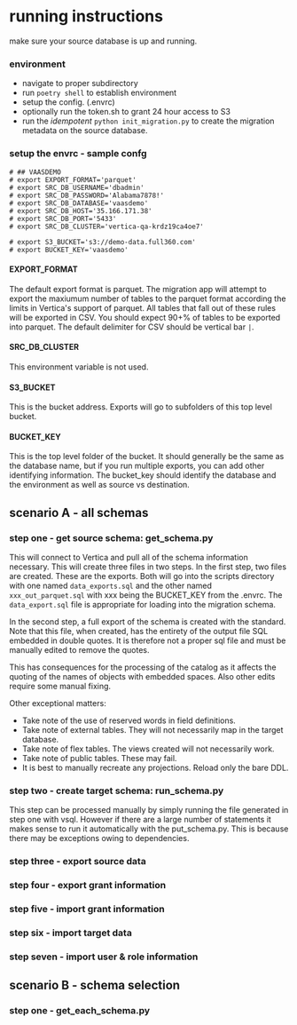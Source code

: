 # running instructions


make sure your source database is up and running. 

### environment

- navigate to proper subdirectory
- run `poetry shell` to establish environment
- setup the config. (.envrc)
- optionally run the token.sh to grant 24 hour access to S3
- run the *idempotent* `python init_migration.py` to create the migration metadata on the source database. 



### setup the envrc - sample confg
```
# ## VAASDEMO
# export EXPORT_FORMAT='parquet'
# export SRC_DB_USERNAME='dbadmin'
# export SRC_DB_PASSWORD='Alabama7878!'
# export SRC_DB_DATABASE='vaasdemo'
# export SRC_DB_HOST='35.166.171.38'
# export SRC_DB_PORT='5433'
# export SRC_DB_CLUSTER='vertica-qa-krdz19ca4oe7'

# export S3_BUCKET='s3://demo-data.full360.com'
# export BUCKET_KEY='vaasdemo'

```

#### EXPORT_FORMAT
The default export format is parquet. The migration app will attempt to export the maxiumum number of tables to the parquet format according the limits in Vertica's support of parquet. All tables that fall out of these rules will be exported in CSV. 
You should expect 90+% of tables to be exported into parquet. The default delimiter for CSV should be vertical bar `|`.

#### SRC\_DB_CLUSTER 
This environment variable is not used.

#### S3_BUCKET
This is the bucket address. Exports will go to subfolders of this top level bucket.

#### BUCKET_KEY
This is the top level folder of the bucket. It should generally be the same as the database name, but if you run multiple exports, you can add other identifying information. The bucket_key should identify the database and the environment as well as source vs destination.  


## scenario A - all schemas

### step one - get source schema: get_schema.py
This will connect to Vertica and pull all of the schema information necessary. This will create three files in two steps.
In the first step, two files are created. These are the exports.  Both will go into the scripts directory with one named `data_exports.sql` and the other named `xxx_out_parquet.sql` with xxx being the BUCKET_KEY from the .envrc. The `data_export.sql` file is appropriate for loading into the migration schema. 

In the second step, a full export of the schema is created with the standard. Note that this file, when created, has the entirety of the output file SQL embedded in double quotes. It is therefore not a proper sql file and must be manually edited to remove the quotes.

This has consequences for the processing of the catalog as it affects the quoting of the names of objects with embedded spaces. Also other edits require some manual fixing.

Other exceptional matters:
- Take note of the use of reserved words in field definitions. 
- Take note of external tables. They will not necessarily map in the target database.
- Take note of flex tables. The views created will not necessarily work. 
- Take note of public tables. These may fail.
- It is best to manually recreate any projections. Reload only the bare DDL.


### step two - create target schema: run_schema.py
This step can be processed manually by simply running the file generated in step one with vsql. However if there are a large number of statements it makes sense to run it automatically with the put_schema.py. This is because there may be exceptions owing to dependencies. 


### step three - export source data

### step four - export grant information

### step five - import grant information

### step six - import target data

### step seven - import user & role information

## scenario B - schema selection

### step one - get\_each_schema.py

